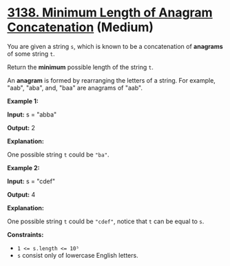 # [3138. Minimum Length of Anagram Concatenation][link] (Medium)

[link]: https://leetcode.cn/contest/weekly-contest-396/problems/minimum-length-of-anagram-concatenation/

You are given a string `s`, which is known to be a concatenation of **anagrams** of some string `t`.

Return the **minimum** possible length of the string `t`.

An **anagram** is formed by rearranging the letters of a string. For example, "aab", "aba", and,
"baa" are anagrams of "aab".

**Example 1:**

**Input:** s = "abba"

**Output:** 2

**Explanation:**

One possible string `t` could be `"ba"`.

**Example 2:**

**Input:** s = "cdef"

**Output:** 4

**Explanation:**

One possible string `t` could be `"cdef"`, notice that `t` can be equal to `s`.

**Constraints:**

- `1 <= s.length <= 10⁵`
- `s` consist only of lowercase English letters.
